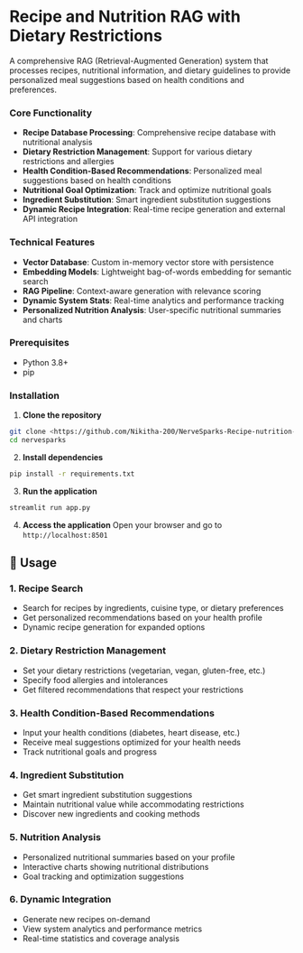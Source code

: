# Recipe and Nutrition RAG with Dietary Restrictions

A comprehensive RAG (Retrieval-Augmented Generation) system that processes recipes, nutritional information, and dietary guidelines to provide personalized meal suggestions based on health conditions and preferences.

### Core Functionality
- **Recipe Database Processing**: Comprehensive recipe database with nutritional analysis
- **Dietary Restriction Management**: Support for various dietary restrictions and allergies
- **Health Condition-Based Recommendations**: Personalized meal suggestions based on health conditions
- **Nutritional Goal Optimization**: Track and optimize nutritional goals
- **Ingredient Substitution**: Smart ingredient substitution suggestions
- **Dynamic Recipe Integration**: Real-time recipe generation and external API integration

### Technical Features
- **Vector Database**: Custom in-memory vector store with persistence
- **Embedding Models**: Lightweight bag-of-words embedding for semantic search
- **RAG Pipeline**: Context-aware generation with relevance scoring
- **Dynamic System Stats**: Real-time analytics and performance tracking
- **Personalized Nutrition Analysis**: User-specific nutritional summaries and charts

### Prerequisites
- Python 3.8+
- pip

### Installation

1. **Clone the repository**
```bash
git clone <https://github.com/Nikitha-200/NerveSparks-Recipe-nutrition-RAG-System-.git>
cd nervesparks
```

2. **Install dependencies**
```bash
pip install -r requirements.txt
```

3. **Run the application**
```bash
streamlit run app.py
```

4. **Access the application**
Open your browser and go to `http://localhost:8501` 

## 🎯 Usage

### 1. Recipe Search
- Search for recipes by ingredients, cuisine type, or dietary preferences
- Get personalized recommendations based on your health profile
- Dynamic recipe generation for expanded options

### 2. Dietary Restriction Management
- Set your dietary restrictions (vegetarian, vegan, gluten-free, etc.)
- Specify food allergies and intolerances
- Get filtered recommendations that respect your restrictions

### 3. Health Condition-Based Recommendations
- Input your health conditions (diabetes, heart disease, etc.)
- Receive meal suggestions optimized for your health needs
- Track nutritional goals and progress

### 4. Ingredient Substitution
- Get smart ingredient substitution suggestions
- Maintain nutritional value while accommodating restrictions
- Discover new ingredients and cooking methods

### 5. Nutrition Analysis
- Personalized nutritional summaries based on your profile
- Interactive charts showing nutritional distributions
- Goal tracking and optimization suggestions

### 6. Dynamic Integration
- Generate new recipes on-demand
- View system analytics and performance metrics
- Real-time statistics and coverage analysis

